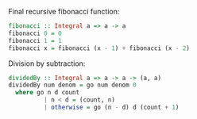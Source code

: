 Final recursive fibonacci function:

```haskell
fibonacci :: Integral a => a -> a
fibonacci 0 = 0
fibonacci 1 = 1
fibonacci x = fibonacci (x - 1) + fibonacci (x - 2)
```

Division by subtraction:

```haskell
dividedBy :: Integral a => a -> a -> (a, a)
dividedBy num denom = go num denom 0
  where go n d count
          | n < d = (count, n)
          | otherwise = go (n - d) d (count + 1)
```
